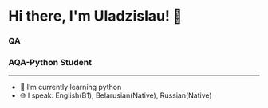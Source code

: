 # **Hi there, I'm Uladzislau!** 👋
### QA
### AQA-Python Student
______________________________________________

- 🌱 I’m currently learning python
-  :globe_with_meridians: I speak: English(B1), Belarusian(Native), Russian(Native)

<!--
**vmakhakhei/vmakhakhei** is a ✨ _special_ ✨ repository because its `README.md` (this file) appears on your GitHub profile.

Here are some ideas to get you started:

- 🔭 I’m currently working on ...
- 🌱 I’m currently learning ...
- 👯 I’m looking to collaborate on ...
- 🤔 I’m looking for help with ...
- 💬 Ask me about ...
- 📫 How to reach me: ...
- 😄 Pronouns: ...
- ⚡ Fun fact: ...
-->
